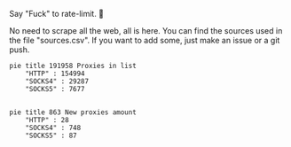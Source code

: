 
Say "Fuck" to rate-limit. 🖕

No need to scrape all the web, all is here.
You can find the sources used in the file "sources.csv".
If you want to add some, just make an issue or a git push.


```mermaid
pie title 191958 Proxies in list
    "HTTP" : 154994
    "SOCKS4" : 29287
    "SOCKS5" : 7677
            
```

```mermaid
pie title 863 New proxies amount
    "HTTP" : 28
    "SOCKS4" : 748
    "SOCKS5" : 87
```
        
